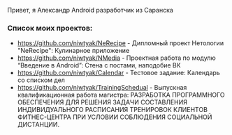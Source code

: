 Привет, я Александр Android разработчик из Саранска 
### Список моих проектов:
- https://github.com/niwtyak/NeRecipe - Дипломный проект Нетологии "NeRecipe": Кулинарное приложение
- https://github.com/niwtyak/NMedia - Проектная работа по модулю “Введение в Android”: Стена с постами, наподобие ВК
- https://github.com/niwtyak/Calendar - Тестовое задание: Календарь со списком дел
- https://github.com/niwtyak/TrainingSchedual - Выпускная квалификационная работа магистра: РАЗРАБОТКА ПРОГРАММНОГО ОБЕСПЕЧЕНИЯ ДЛЯ РЕШЕНИЯ ЗАДАЧИ СОСТАВЛЕНИЯ ИНДИВИДУАЛЬНОГО РАСПИСАНИЯ ТРЕНИРОВОК КЛИЕНТОВ ФИТНЕС-ЦЕНТРА ПРИ УСЛОВИИ СОБЛЮДЕНИЯ СОЦИАЛЬНОЙ ДИСТАНЦИИ.  
